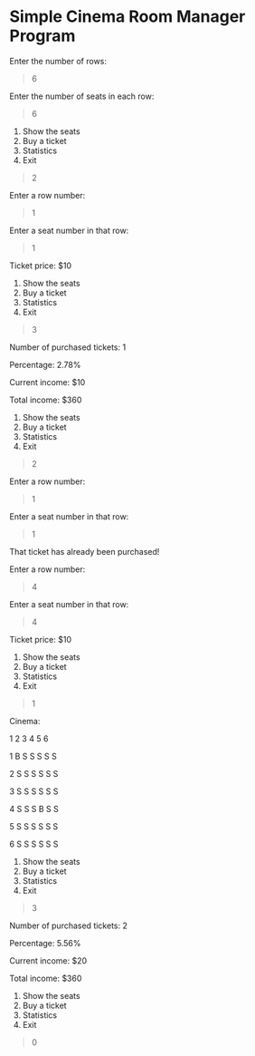 <h1> Simple Cinema Room Manager Program </h1>

Enter the number of rows:
> 6

Enter the number of seats in each row:

> 6

1. Show the seats
2. Buy a ticket
3. Statistics
0. Exit
> 2

Enter a row number:

> 1

Enter a seat number in that row:

> 1

Ticket price: $10

1. Show the seats
2. Buy a ticket
3. Statistics
0. Exit
> 3

Number of purchased tickets: 1

Percentage: 2.78%

Current income: $10

Total income: $360

1. Show the seats
2. Buy a ticket
3. Statistics
0. Exit
> 2

Enter a row number:

> 1

Enter a seat number in that row:

> 1

That ticket has already been purchased!

Enter a row number:

> 4

Enter a seat number in that row:

> 4

Ticket price: $10

1. Show the seats
2. Buy a ticket
3. Statistics
0. Exit
> 1

Cinema:

  1 2 3 4 5 6
  
1 B S S S S S

2 S S S S S S

3 S S S S S S

4 S S S B S S

5 S S S S S S

6 S S S S S S

1. Show the seats
2. Buy a ticket
3. Statistics
0. Exit
> 3

Number of purchased tickets: 2

Percentage: 5.56%

Current income: $20

Total income: $360

1. Show the seats
2. Buy a ticket
3. Statistics
0. Exit
> 0
